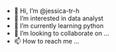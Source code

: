 - 👋 Hi, I’m @jessica-tr-h
- 👀 I’m interested in data analyst
- 🌱 I’m currently learning python
- 💞️ I’m looking to collaborate on ...
- 📫 How to reach me ...

<!---
jessica-tr-h/jessica-tr-h is a ✨ special ✨ repository because its `README.md` (this file) appears on your GitHub profile.
You can click the Preview link to take a look at your changes.
--->
